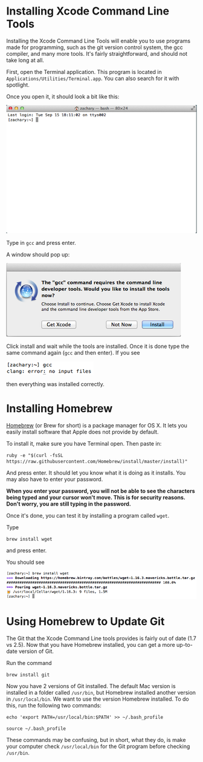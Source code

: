 # Installing Xcode Command Line Tools

Installing the Xcode Command Line Tools will enable you to use programs
made for programming, such as the git version control system, the gcc
compiler, and many more tools. It's fairly straightforward, and should not
take long at all.

First, open the Terminal application. This program is located in
`Applications/Utilities/Terminal.app`. You can also search for it with
spotlight.

Once you open it, it should look a bit like this:

![terminalPic](images/terminal.png)

Type in `gcc` and press enter.

A window should pop up:

![installTools](images/install_xcode.png)

Click install and wait while the tools are installed. Once it is done
type the same command again (`gcc` and then enter). If you see

![gccPicture](images/gcc.png)

then everything was installed correctly.

# Installing Homebrew

[Homebrew](http://brew.sh/) (or Brew for short) is a package manager for OS X. 
It lets you easily install software that Apple does not provide by default.

To install it, make sure you have Terminal open. Then paste in:

```
ruby -e "$(curl -fsSL https://raw.githubusercontent.com/Homebrew/install/master/install)"
```

And press enter. It should let you know what it is doing as it installs. You may also have
to enter your password.

**When you enter your password, you will not be able to see the characters being typed and
your cursor won't move. This is for security reasons. Don't worry, you are still typing in the password.**

Once it's done, you can test it by installing a program called `wget`.

Type
```
brew install wget
```
and press enter.

You should see

![wgetInstall](images/wget.png)

# Using Homebrew to Update Git

The Git that the Xcode Command Line tools provides is fairly out of date
(1.7 vs 2.5). Now that you have Homebrew installed, you can get a more up-to-date
version of Git.

Run the command
```
brew install git
```

Now you have 2 versions of Git installed. The default Mac version is installed in
a folder called `/usr/bin`, but Homebrew installed another version in `/usr/local/bin`.
We want to use the version Homebrew installed. To do this, run the following two
commands:
```
echo 'export PATH=/usr/local/bin:$PATH' >> ~/.bash_profile
```
```
source ~/.bash_profile
```

These commands may be confusing, but in short, what they do, is make your computer
check `/usr/local/bin` for the Git program before checking `/usr/bin`.
